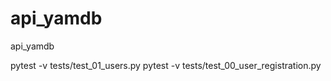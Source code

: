 # api_yamdb
api_yamdb

pytest -v tests/test_01_users.py
pytest -v tests/test_00_user_registration.py
